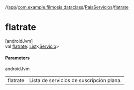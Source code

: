 //[app](../../../index.md)/[com.example.filmosis.dataclass](../index.md)/[PaisServicios](index.md)/[flatrate](flatrate.md)

# flatrate

[androidJvm]\
val [flatrate](flatrate.md): [List](https://kotlinlang.org/api/latest/jvm/stdlib/kotlin.collections/-list/index.html)&lt;[Servicio](../-servicio/index.md)&gt;

#### Parameters

androidJvm

| | |
|---|---|
| flatrate | Lista de servicios de suscripción plana. |
